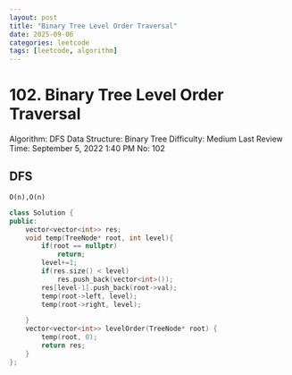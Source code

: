 ```yaml
---
layout: post
title: "Binary Tree Level Order Traversal"
date: 2025-09-06
categories: leetcode
tags: [leetcode, algorithm]
---
```

# 102. Binary Tree Level Order Traversal

Algorithm: DFS
Data Structure: Binary Tree
Difficulty: Medium
Last Review Time: September 5, 2022 1:40 PM
No: 102

## DFS

`O(n),O(n)`

```cpp
class Solution {
public:
    vector<vector<int>> res;
    void temp(TreeNode* root, int level){
        if(root == nullptr)
            return;
        level+=1;
        if(res.size() < level)
            res.push_back(vector<int>());
        res[level-1].push_back(root->val);
        temp(root->left, level);
        temp(root->right, level);

    }
    vector<vector<int>> levelOrder(TreeNode* root) {
        temp(root, 0);
        return res;
    }
};
```

